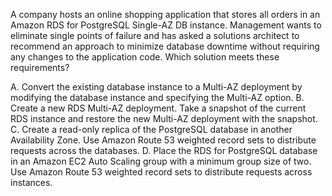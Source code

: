 A company hosts an online shopping application that stores all orders in an Amazon RDS for PostgreSQL Single-AZ DB instance. Management wants to eliminate single points of failure and has asked a solutions architect to recommend an approach to minimize database downtime without requiring any changes to the application code. Which solution meets these requirements? 

A. Convert the existing database instance to a Multi-AZ deployment by modifying the database instance and specifying the Multi-AZ option. 
B. Create a new RDS Multi-AZ deployment. Take a snapshot of the current RDS instance and restore the new Multi-AZ deployment with the snapshot. 
C. Create a read-only replica of the PostgreSQL database in another Availability Zone. Use Amazon Route 53 weighted record sets to distribute requests across the databases. 
D. Place the RDS for PostgreSQL database in an Amazon EC2 Auto Scaling group with a minimum group size of two. Use Amazon Route 53 weighted record sets to distribute requests across instances.